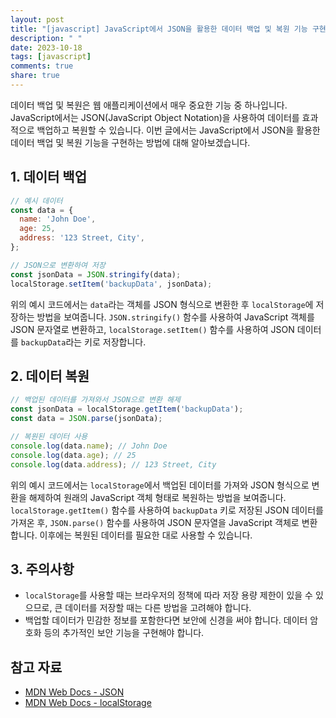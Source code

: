 ```yaml
---
layout: post
title: "[javascript] JavaScript에서 JSON을 활용한 데이터 백업 및 복원 기능 구현 방법"
description: " "
date: 2023-10-18
tags: [javascript]
comments: true
share: true
---
```


데이터 백업 및 복원은 웹 애플리케이션에서 매우 중요한 기능 중 하나입니다. JavaScript에서는 JSON(JavaScript Object Notation)을 사용하여 데이터를 효과적으로 백업하고 복원할 수 있습니다. 이번 글에서는 JavaScript에서 JSON을 활용한 데이터 백업 및 복원 기능을 구현하는 방법에 대해 알아보겠습니다.

## 1. 데이터 백업

```javascript
// 예시 데이터
const data = {
  name: 'John Doe',
  age: 25,
  address: '123 Street, City',
};

// JSON으로 변환하여 저장
const jsonData = JSON.stringify(data);
localStorage.setItem('backupData', jsonData);
```

위의 예시 코드에서는 `data`라는 객체를 JSON 형식으로 변환한 후 `localStorage`에 저장하는 방법을 보여줍니다. `JSON.stringify()` 함수를 사용하여 JavaScript 객체를 JSON 문자열로 변환하고, `localStorage.setItem()` 함수를 사용하여 JSON 데이터를 `backupData`라는 키로 저장합니다.

## 2. 데이터 복원

```javascript
// 백업된 데이터를 가져와서 JSON으로 변환 해제
const jsonData = localStorage.getItem('backupData');
const data = JSON.parse(jsonData);

// 복원된 데이터 사용
console.log(data.name); // John Doe
console.log(data.age); // 25
console.log(data.address); // 123 Street, City
```

위의 예시 코드에서는 `localStorage`에서 백업된 데이터를 가져와 JSON 형식으로 변환을 해제하여 원래의 JavaScript 객체 형태로 복원하는 방법을 보여줍니다. `localStorage.getItem()` 함수를 사용하여 `backupData` 키로 저장된 JSON 데이터를 가져온 후, `JSON.parse()` 함수를 사용하여 JSON 문자열을 JavaScript 객체로 변환합니다. 이후에는 복원된 데이터를 필요한 대로 사용할 수 있습니다.

## 3. 주의사항

- `localStorage`를 사용할 때는 브라우저의 정책에 따라 저장 용량 제한이 있을 수 있으므로, 큰 데이터를 저장할 때는 다른 방법을 고려해야 합니다.
- 백업할 데이터가 민감한 정보를 포함한다면 보안에 신경을 써야 합니다. 데이터 암호화 등의 추가적인 보안 기능을 구현해야 합니다.

## 참고 자료

- [MDN Web Docs - JSON](https://developer.mozilla.org/ko/docs/Learn/JavaScript/Objects/JSON)
- [MDN Web Docs - localStorage](https://developer.mozilla.org/ko/docs/Web/API/Window/localStorage)